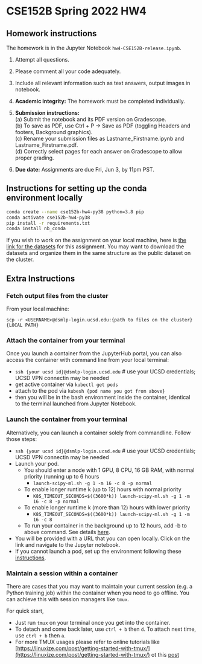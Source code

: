 # CSE152B Spring 2022 HW4
## Homework instructions

The homework is in the Jupyter Notebook ``hw4-CSE152B-release.ipynb``.

1. Attempt all questions.
2. Please comment all your code adequately.
3. Include all relevant information such as text answers, output images in notebook.
4. **Academic integrity:** The homework must be completed individually.

5. **Submission instructions:**  
 (a) Submit the notebook and its PDF version on Gradescope.  
 (b) To save as PDF, use Ctrl + P -> Save as PDF (toggling Headers and footers, Background graphics).  
 (c) Rename your submission files as Lastname_Firstname.ipynb and Lastname_Firstname.pdf.  
 (d) Correctly select pages for each answer on Gradescope to allow proper grading.

6. **Due date:** Assignments are due Fri, Jun 3, by 11pm PST.

## Instructions for setting up the conda environment locally

```bash
conda create --name cse152b-hw4-py38 python=3.8 pip
conda activate cse152b-hw4-py38
pip install -r requirements.txt
conda install nb_conda
```

If you wish to work on the assignment on your local machine, here is [the link for the datasets](https://drive.google.com/drive/folders/1Vp-El6D1VEbZEXQvcHxZpsqtnV_8B-VE?usp=sharing) for this assignment. You may want to download the datasets and organize them in the same structure as the public dataset on the cluster.

## Extra Instructions

### Fetch output files from the cluster

From your local machine: 

``scp -r <USERNAME>@dsmlp-login.ucsd.edu:{path to files on the cluster} {LOCAL PATH}``

### Attach the container from your terminal

Once you launch a container from the JupyterHub portal, you can also access the container with command line from your local terminal:

- `ssh {your ucsd id}@dsmlp-login.ucsd.edu` # use your UCSD credentials; UCSD VPN connectin may be needed
- get active container via `kubectl get pods`
- attach to the pod via `kubesh {pod name you got from above}`
- then you will be in the bash environment inside the container, identical to the terminal launched from Jupyter Notebook.
### Launch the container from your terminal

Alternatively, you can launch a container solely from commandline. Follow those steps:

- `ssh {your ucsd id}@dsmlp-login.ucsd.edu` # use your UCSD credentials; UCSD VPN connectin may be needed
- Launch your pod.
  - You should enter a node with 1 GPU, 8 CPU, 16 GB RAM, with normal priority (running up to 6 hours
    - `launch-scipy-ml.sh -g 1 -m 16 -c 8 -p normal`
  - To enable longer runtime k (up to 12) hours with normal priority
    - `K8S_TIMEOUT_SECONDS=$((3600*k)) launch-scipy-ml.sh -g 1 -m 16 -c 8 -p normal`
  - To enable longer runtime k (more than 12) hours with lower priority
    - `K8S_TIMEOUT_SECONDS=$((3600*k)) launch-scipy-ml.sh -g 1 -m 16 -c 8`
  - To run your container in the background up to 12 hours, add -b to above command. See details [here](https://support.ucsd.edu/its?id=kb_article_view&sys_kb_id=c72a818f1b8e6050df40ed7dee4bcb31).
- You will be provided with a URL that you can open locally. Click on the link and navigate to the Jupyter notebook.
- If you cannot launch a pod, set up the environment following these [instructions](https://support.ucsd.edu/its?id=kb_article_view&sys_kb_id=cbb951c31b42a050df40ed7dee4bcb9e).

### Maintain a session within a container
There are cases that you may want to maintain your current session (e.g. a Python training job) within the container when you need to go offline. You can achieve this with session managers like 
`tmux`.

For quick start,
- Just run ``tmux`` on your terminal once you get into the container.
- To detach and come back later, use `ctrl + b` then `d`. To attach next time, use `ctrl + b` then `a`.
- For more TMUX usages please refer to online tutorials like [https://linuxize.com/post/getting-started-with-tmux/](https://linuxize.com/post/getting-started-with-tmux/) ot this [post](https://leimao.github.io/blog/Tmux-Tutorial/)
